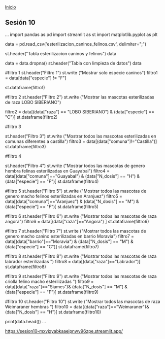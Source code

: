 <!-- No borrar o modificar -->
[Inicio](./index.md)

## Sesión 10 
...
import pandas as pd
import streamlit as st
import matplotlib.pyplot as plt

data = pd.read_csv('esterilizacion_caninos_felinos.csv', delimiter=";")


st.header("Tabla esterilizacion caninos y felinos")
data

data = data.dropna()
st.header("Tabla con limpieza de datos")
data

#filtro 1
st.header("Filtro 1")
st.write ("Mostrar solo especie caninos")
filtro1 = data[data["especie"] != "F"]

st.dataframe(filtro1)

#filtro 2
st.header("Filtro 2")
st.write ("Mostrar las mascotas esterilizadas de raza LOBO SIBERIANO")

filtro2 = data[(data["raza"] == "LOBO SIBERIANO") & (data["especie"] == "C")]
st.dataframe(filtro2)


#filtro 3

st.header("Filtro 3")
st.write ("Mostrar todos las mascotas esterilizadas en comunas diferentes a castilla")
filtro3 = data[(data["comuna"]!="Castilla")]
st.dataframe(filtro3)

#filtro 4

st.header("Filtro 4")
st.write ("Mostrar todos las mascotas de genero hembra felinas esterilizadas en Guayabal")
filtro4 = data[(data["comuna"]=="Guayabal") &  (data["N_dosis"] == "H") &  (data["especie"] == "F")]
st.dataframe(filtro4)


#filtro 5
st.header("Filtro 5")
st.write ("Mostrar todos las mascotas de genero macho felinos esterilizadas en Aranjuez")
filtro5 = data[(data["comuna"]=="Aranjuez") &  (data["N_dosis"] == "M") &  (data["especie"] == "F")]
st.dataframe(filtro5)

#filtro 6
st.header("Filtro 6")
st.write ("Mostrar todos las mascotas de raza angora")
filtro6 = data[(data["raza"]=="Angora") ]
st.dataframe(filtro6)

#filtro 7
st.header("Filtro 7")
st.write ("Mostrar todos las mascotas de genero macho canino esterilizadas en barrio  Moravia")
filtro7 = data[(data["barrio"]=="Moravia") &  (data["N_dosis"] == "M") &  (data["especie"] == "C")]
st.dataframe(filtro7)

#filtro 8
st.header("Filtro 8")
st.write ("Mostrar todos las mascotas de raza labrador esterilizadas ")
filtro8 = data[(data["raza"]=="Labrador")]
st.dataframe(filtro8)

#filtro 9
st.header("Filtro 9")
st.write ("Mostrar todos las mascotas de raza criolla felino macho esterilizadas ")
filtro9 = data[(data["raza"]=="Siames")&  (data["N_dosis"] == "M") &  (data["especie"] == "F")]
st.dataframe(filtro9)

#filtro 10
st.header("Filtro 10")
st.write ("Mostrar todos las mascotas de raza Weimaraner hembras ")
filtro10 = data[(data["raza"]=="Weimaraner")&  (data["N_dosis"] == "H")]
st.dataframe(filtro10)



print(data.head())
...

https://sesion10-mxvjxyabkaaeipnwv96zpe.streamlit.app/

<!-- Su documentación aquí -->





